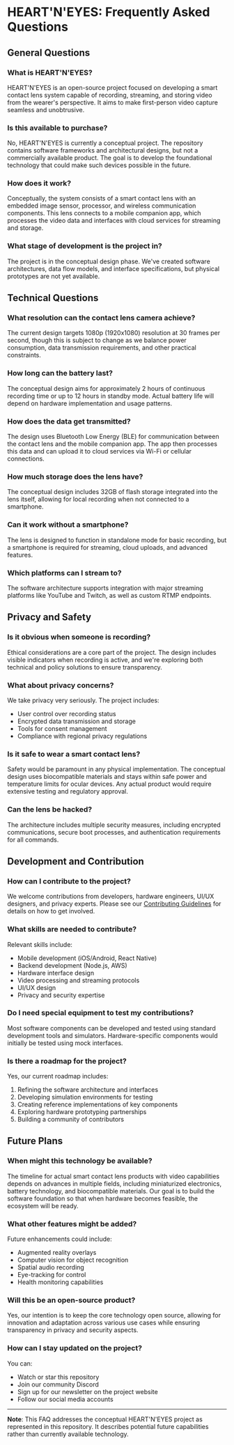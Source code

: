 # HEART'N'EYES: Frequently Asked Questions

## General Questions

### What is HEART'N'EYES?
HEART'N'EYES is an open-source project focused on developing a smart contact lens system capable of recording, streaming, and storing video from the wearer's perspective. It aims to make first-person video capture seamless and unobtrusive.

### Is this available to purchase?
No, HEART'N'EYES is currently a conceptual project. The repository contains software frameworks and architectural designs, but not a commercially available product. The goal is to develop the foundational technology that could make such devices possible in the future.

### How does it work?
Conceptually, the system consists of a smart contact lens with an embedded image sensor, processor, and wireless communication components. This lens connects to a mobile companion app, which processes the video data and interfaces with cloud services for streaming and storage.

### What stage of development is the project in?
The project is in the conceptual design phase. We've created software architectures, data flow models, and interface specifications, but physical prototypes are not yet available.

## Technical Questions

### What resolution can the contact lens camera achieve?
The current design targets 1080p (1920x1080) resolution at 30 frames per second, though this is subject to change as we balance power consumption, data transmission requirements, and other practical constraints.

### How long can the battery last?
The conceptual design aims for approximately 2 hours of continuous recording time or up to 12 hours in standby mode. Actual battery life will depend on hardware implementation and usage patterns.

### How does the data get transmitted?
The design uses Bluetooth Low Energy (BLE) for communication between the contact lens and the mobile companion app. The app then processes this data and can upload it to cloud services via Wi-Fi or cellular connections.

### How much storage does the lens have?
The conceptual design includes 32GB of flash storage integrated into the lens itself, allowing for local recording when not connected to a smartphone.

### Can it work without a smartphone?
The lens is designed to function in standalone mode for basic recording, but a smartphone is required for streaming, cloud uploads, and advanced features.

### Which platforms can I stream to?
The software architecture supports integration with major streaming platforms like YouTube and Twitch, as well as custom RTMP endpoints.

## Privacy and Safety

### Is it obvious when someone is recording?
Ethical considerations are a core part of the project. The design includes visible indicators when recording is active, and we're exploring both technical and policy solutions to ensure transparency.

### What about privacy concerns?
We take privacy very seriously. The project includes:
- User control over recording status
- Encrypted data transmission and storage
- Tools for consent management
- Compliance with regional privacy regulations

### Is it safe to wear a smart contact lens?
Safety would be paramount in any physical implementation. The conceptual design uses biocompatible materials and stays within safe power and temperature limits for ocular devices. Any actual product would require extensive testing and regulatory approval.

### Can the lens be hacked?
The architecture includes multiple security measures, including encrypted communications, secure boot processes, and authentication requirements for all commands.

## Development and Contribution

### How can I contribute to the project?
We welcome contributions from developers, hardware engineers, UI/UX designers, and privacy experts. Please see our [Contributing Guidelines](CONTRIBUTING.md) for details on how to get involved.

### What skills are needed to contribute?
Relevant skills include:
- Mobile development (iOS/Android, React Native)
- Backend development (Node.js, AWS)
- Hardware interface design
- Video processing and streaming protocols
- UI/UX design
- Privacy and security expertise

### Do I need special equipment to test my contributions?
Most software components can be developed and tested using standard development tools and simulators. Hardware-specific components would initially be tested using mock interfaces.

### Is there a roadmap for the project?
Yes, our current roadmap includes:
1. Refining the software architecture and interfaces
2. Developing simulation environments for testing
3. Creating reference implementations of key components
4. Exploring hardware prototyping partnerships
5. Building a community of contributors

## Future Plans

### When might this technology be available?
The timeline for actual smart contact lens products with video capabilities depends on advances in multiple fields, including miniaturized electronics, battery technology, and biocompatible materials. Our goal is to build the software foundation so that when hardware becomes feasible, the ecosystem will be ready.

### What other features might be added?
Future enhancements could include:
- Augmented reality overlays
- Computer vision for object recognition
- Spatial audio recording
- Eye-tracking for control
- Health monitoring capabilities

### Will this be an open-source product?
Yes, our intention is to keep the core technology open source, allowing for innovation and adaptation across various use cases while ensuring transparency in privacy and security aspects.

### How can I stay updated on the project?
You can:
- Watch or star this repository
- Join our community Discord
- Sign up for our newsletter on the project website
- Follow our social media accounts

---

**Note**: This FAQ addresses the conceptual HEART'N'EYES project as represented in this repository. It describes potential future capabilities rather than currently available technology.

